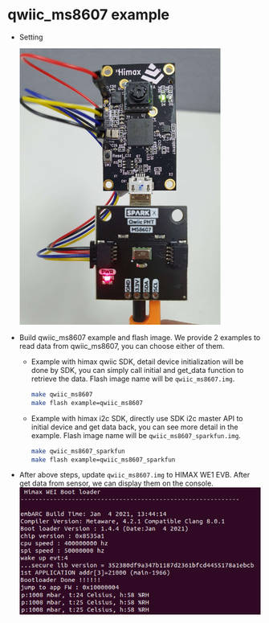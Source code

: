 # qwiic_ms8607 example
- Setting
    <p align="left">
    <img width="400" height="550" src="../../images/HIMAX_WE1_EVB_with_ms8607.png">
    </p>

- Build qwiic_ms8607 example and flash image. We provide 2 examples to read data from qwiic_ms8607, you can choose either of them.
  - Example with himax qwiic SDK, detail device initialization will be done by SDK, you can simply call initial and get_data function to retrieve the data. Flash image name will be `qwiic_ms8607.img`.
    ```bash
    make qwiic_ms8607
    make flash example=qwiic_ms8607
    ```
  - Example with himax i2c SDK, directly use SDK i2c master API to initial device and get data back, you can see more detail in the example. Flash image name will be `qwiic_ms8607_sparkfun.img`.
    ```bash
    make qwiic_ms8607_sparkfun
    make flash example=qwiic_ms8607_sparkfun
    ```

- After above steps, update `qwiic_ms8607.img` to HIMAX WE1 EVB. After get data from sensor, we can display them on the console.
    ![alt text](../../images/ms8607_console.png)